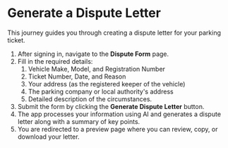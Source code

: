 # Generate a Dispute Letter

This journey guides you through creating a dispute letter for your parking ticket.

1. After signing in, navigate to the **Dispute Form** page.
2. Fill in the required details:
   1. Vehicle Make, Model, and Registration Number
   2. Ticket Number, Date, and Reason
   3. Your address (as the registered keeper of the vehicle)
   4. The parking company or local authority's address
   5. Detailed description of the circumstances.
3. Submit the form by clicking the **Generate Dispute Letter** button.
4. The app processes your information using AI and generates a dispute letter along with a summary of key points.
5. You are redirected to a preview page where you can review, copy, or download your letter.